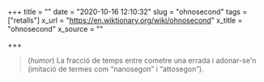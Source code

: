 +++
title = ""
date = "2020-10-16 12:10:32"
slug = "ohnosecond"
tags = ["retalls"]
x_url = "https://en.wiktionary.org/wiki/ohnosecond"
x_title = "ohnosecond"
x_source = ""

+++

> (*humor*) La fracció de temps entre cometre una errada i adonar-se'n (imitació de termes com “nanosegon” i “attosegon”).
